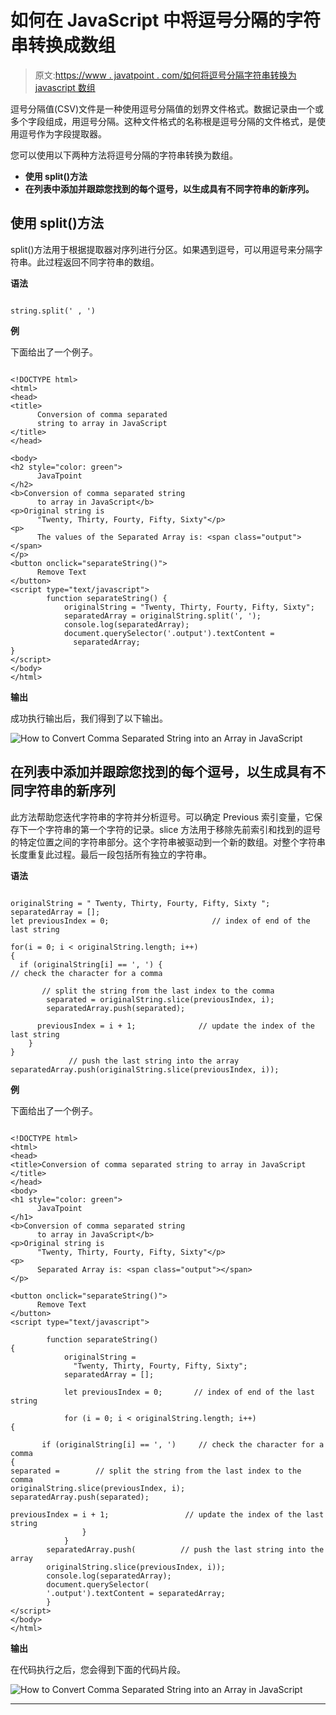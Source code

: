 # 如何在 JavaScript 中将逗号分隔的字符串转换成数组

> 原文:[https://www . javatpoint . com/如何将逗号分隔字符串转换为 javascript 数组](https://www.javatpoint.com/how-to-convert-comma-separated-string-into-an-array-in-javascript)

逗号分隔值(CSV)文件是一种使用逗号分隔值的划界文件格式。数据记录由一个或多个字段组成，用逗号分隔。这种文件格式的名称根是逗号分隔的文件格式，是使用逗号作为字段提取器。

您可以使用以下两种方法将逗号分隔的字符串转换为数组。

*   **使用 split()方法**
*   **在列表中添加并跟踪您找到的每个逗号，以生成具有不同字符串的新序列。**

## 使用 split()方法

split()方法用于根据提取器对序列进行分区。如果遇到逗号，可以用逗号来分隔字符串。此过程返回不同字符串的数组。

**语法**

```

string.split(' , ')

```

**例**

下面给出了一个例子。

```

<!DOCTYPE html> 
<html>   
<head> 
<title> 
      Conversion of comma separated  
      string to array in JavaScript 
</title> 
</head> 

<body> 
<h2 style="color: green"> 
      JavaTpoint
</h2> 
<b>Conversion of comma separated string  
      to array in JavaScript</b> 
<p>Original string is 
      "Twenty, Thirty, Fourty, Fifty, Sixty"</p> 
<p> 
      The values of the Separated Array is: <span class="output"></span> 
</p>   
<button onclick="separateString()"> 
      Remove Text 
</button> 
<script type="text/javascript"> 
        function separateString() { 
            originalString = "Twenty, Thirty, Fourty, Fifty, Sixty"; 
            separatedArray = originalString.split(', ');   
            console.log(separatedArray); 
            document.querySelector('.output').textContent =  
              separatedArray; 
} 
</script> 
</body> 
</html>

```

**输出**

成功执行输出后，我们得到了以下输出。

![How to Convert Comma Separated String into an Array in JavaScript](../Images/94fa336a550f75426a6b9c8303c8541a.png)

## 在列表中添加并跟踪您找到的每个逗号，以生成具有不同字符串的新序列

此方法帮助您迭代字符串的字符并分析逗号。可以确定 Previous 索引变量，它保存下一个字符串的第一个字符的记录。slice 方法用于移除先前索引和找到的逗号的特定位置之间的字符串部分。这个字符串被驱动到一个新的数组。对整个字符串长度重复此过程。最后一段包括所有独立的字符串。

**语法**

```

originalString = " Twenty, Thirty, Fourty, Fifty, Sixty "; 
separatedArray = []; 
let previousIndex = 0;                       // index of end of the last string 

for(i = 0; i < originalString.length; i++) 
{ 
  if (originalString[i] == ', ') {                                      // check the character for a comma  

       // split the string from the last index to the comma 
        separated = originalString.slice(previousIndex, i); 
        separatedArray.push(separated); 

      previousIndex = i + 1;              // update the index of the last string 
    } 
} 
             // push the last string into the array 
separatedArray.push(originalString.slice(previousIndex, i));  

```

**例**

下面给出了一个例子。

```

<!DOCTYPE html> 
<html>
<head> 
<title>Conversion of comma separated string to array in JavaScript 
</title> 
</head>   
<body> 
<h1 style="color: green"> 
      JavaTpoint	 
</h1> 
<b>Conversion of comma separated string 
      to array in JavaScript</b> 
<p>Original string is 
      "Twenty, Thirty, Fourty, Fifty, Sixty"</p> 
<p> 
      Separated Array is: <span class="output"></span> 
</p> 

<button onclick="separateString()"> 
      Remove Text 
</button> 
<script type="text/javascript"> 

        function separateString() 
{             
            originalString = 
              "Twenty, Thirty, Fourty, Fifty, Sixty"; 
            separatedArray = []; 

            let previousIndex = 0;       // index of end of the last string

            for (i = 0; i < originalString.length; i++) 
{ 

       if (originalString[i] == ', ')     // check the character for a comma 
{                          
separated =        // split the string from the last index to the comma  
originalString.slice(previousIndex, i); 
separatedArray.push(separated); 

previousIndex = i + 1;                 // update the index of the last string   
                } 
            }
        separatedArray.push(          // push the last string into the array 
        originalString.slice(previousIndex, i));   
        console.log(separatedArray); 
        document.querySelector( 
        '.output').textContent = separatedArray; 
        } 
</script> 
</body> 
</html>

```

**输出**

在代码执行之后，您会得到下面的代码片段。

![How to Convert Comma Separated String into an Array in JavaScript](../Images/3764d41c560bcd5a0b1d56cf358b2479.png)

* * *